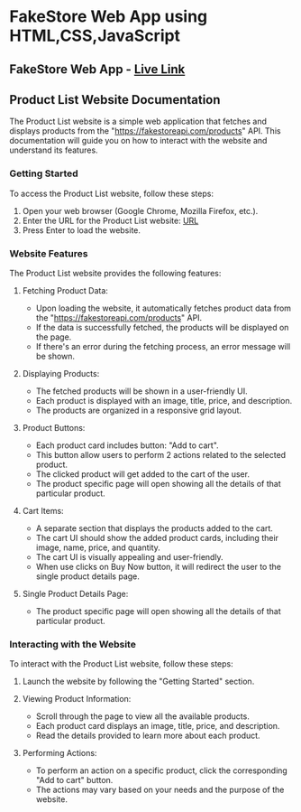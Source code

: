 # FakeStore Web App using HTML,CSS,JavaScript

## FakeStore Web App - [Live Link](https://fakestore-javascript-madhavsahi.netlify.app/ "Live Link")

## Product List Website Documentation

The Product List website is a simple web application that fetches and displays products from the "https://fakestoreapi.com/products" API. This documentation will guide you on how to interact with the website and understand its features.

### Getting Started

To access the Product List website, follow these steps:

1. Open your web browser (Google Chrome, Mozilla Firefox, etc.).
2. Enter the URL for the Product List website: [URL](https://fakestore-javascript-madhavsahi.netlify.app/)
3. Press Enter to load the website.

### Website Features

The Product List website provides the following features:

1. Fetching Product Data:

   - Upon loading the website, it automatically fetches product data from the "https://fakestoreapi.com/products" API.
   - If the data is successfully fetched, the products will be displayed on the page.
   - If there's an error during the fetching process, an error message will be shown.

2. Displaying Products:

   - The fetched products will be shown in a user-friendly UI.
   - Each product is displayed with an image, title, price, and description.
   - The products are organized in a responsive grid layout.

3. Product Buttons:

   - Each product card includes button: "Add to cart".
   - This button allow users to perform 2 actions related to the selected product.
   - The clicked product will get added to the cart of the user.
   - The product specific page will open showing all the details of that particular product.

4. Cart Items:

   - A separate section that displays the products added to the cart.
   - The cart UI should show the added product cards, including their image, name, price, and quantity.
   - The cart UI is visually appealing and user-friendly.
   - When use clicks on Buy Now button, it will redirect the user to the single product details page.

5. Single Product Details Page:

   - The product specific page will open showing all the details of that particular product.

### Interacting with the Website

To interact with the Product List website, follow these steps:

1. Launch the website by following the "Getting Started" section.

2. Viewing Product Information:

   - Scroll through the page to view all the available products.
   - Each product card displays an image, title, price, and description.
   - Read the details provided to learn more about each product.

3. Performing Actions:
   - To perform an action on a specific product, click the corresponding "Add to cart" button.
   - The actions may vary based on your needs and the purpose of the website.
